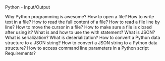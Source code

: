 Python - Input/Output

Why Python programming is awesome?
How to open a file?
How to write text in a file?
How to read the full content of a file?
How to read a file line by line?
How to move the cursor in a file?
How to make sure a file is closed after using it?
What is and how to use the with statement?
What is JSON?
What is serialization?
What is deserialization?
How to convert a Python data structure to a JSON string?
How to convert a JSON string to a Python data structure?
How to access command line parameters in a Python script
Requirements?
